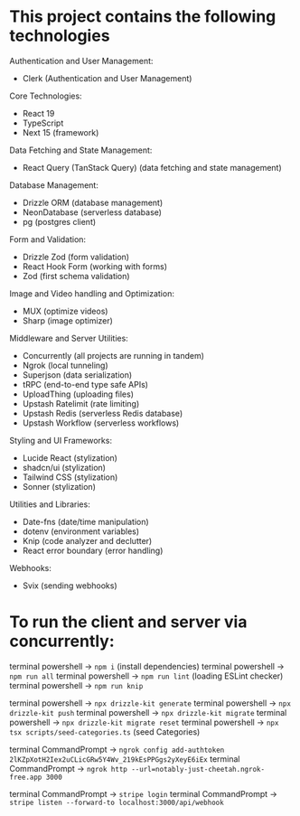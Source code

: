 # This project contains the following technologies

Authentication and User Management:
- Clerk (Authentication and User Management)

Core Technologies:
- React 19
- TypeScript
- Next 15 (framework)

Data Fetching and State Management:
- React Query (TanStack Query) (data fetching and state management)

Database Management:
- Drizzle ORM (database management)
- NeonDatabase (serverless database)
- pg (postgres client)

Form and Validation:
- Drizzle Zod (form validation)
- React Hook Form (working with forms)
- Zod (first schema validation)

Image and Video handling and Optimization:
- MUX (optimize videos)
- Sharp (image optimizer)

Middleware and Server Utilities:
- Concurrently (all projects are running in tandem)
- Ngrok (local tunneling)
- Superjson (data serialization)
- tRPC (end-to-end type safe APIs)
- UploadThing (uploading files)
- Upstash Ratelimit (rate limiting)
- Upstash Redis (serverless Redis database)
- Upstash Workflow (serverless workflows)

Styling and UI Frameworks:
- Lucide React (stylization)
- shadcn/ui (stylization)
- Tailwind CSS (stylization)
- Sonner (stylization)

Utilities and Libraries:
- Date-fns (date/time manipulation)
- dotenv (environment variables)
- Knip (code analyzer and declutter)
- React error boundary (error handling)

Webhooks:
- Svix (sending webhooks)




# To run the client and server via concurrently:
terminal powershell -> `npm i` (install dependencies)
terminal powershell -> `npm run all`
terminal powershell -> `npm run lint` (loading ESLint checker)
terminal powershell -> `npm run knip`

terminal powershell -> `npx drizzle-kit generate`
terminal powershell -> `npx drizzle-kit push`
terminal powershell -> `npx drizzle-kit migrate`
terminal powershell -> `npx drizzle-kit migrate reset`
terminal powershell -> `npx tsx scripts/seed-categories.ts` (seed Categories)

terminal CommandPrompt -> `ngrok config add-authtoken 2lKZpXotH2Iex2uCLicGRw5Y4Wv_219kEsPPGgs2yXeyE6iEx`
terminal CommandPrompt -> `ngrok http --url=notably-just-cheetah.ngrok-free.app 3000`

terminal CommandPrompt -> `stripe login`
terminal CommandPrompt -> `stripe listen --forward-to localhost:3000/api/webhook`
